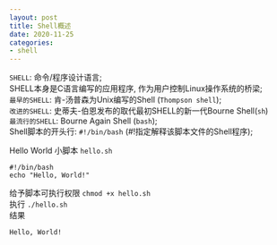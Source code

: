 ```yaml
---
layout: post
title: Shell概述
date: 2020-11-25
categories:
- shell
---
```


`SHELL`: 命令/程序设计语言;<br>
SHELL本身是C语言编写的应用程序, 作为用户控制Linux操作系统的桥梁;<br>
`最早的SHELL`: 肯-汤普森为Unix编写的Shell (`Thompson shell`);<br>
`改进的SHELL`: 史蒂夫-伯恩发布的取代最初SHELL的新一代Bourne Shell(`sh`)<br>
`最流行的SHELL`: Bourne Again Shell (`bash`);<br>
Shell脚本的开头行: `#!/bin/bash` (#!指定解释该脚本文件的Shell程序);<br>

Hello World 小脚本 `hello.sh`<br>
```shell
#!/bin/bash
echo "Hello, World!"
```
给予脚本可执行权限 `chmod +x hello.sh`<br>
执行 `./hello.sh`<br>
结果<br>
```shell
Hello, World!
```

